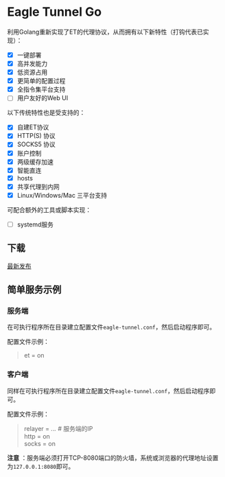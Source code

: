 # Eagle Tunnel Go

利用Golang重新实现了ET的代理协议，从而拥有以下新特性（打钩代表已实现）：

- [x] 一键部署
- [x] 高并发能力
- [x] 低资源占用
- [x] 更简单的配置过程
- [x] 全指令集平台支持
- [ ] 用户友好的Web UI

以下传统特性也是受支持的：

- [x] 自建ET协议
- [x] HTTP(S) 协议
- [x] SOCKS5 协议
- [x] 账户控制
- [x] 两级缓存加速
- [x] 智能直连
- [x] hosts
- [x] 共享代理到内网
- [x] Linux/Windows/Mac 三平台支持

可配合额外的工具或脚本实现：

- [ ] systemd服务

## 下载

[最新发布](https://github.com/eaglexiang/eagle.tunnel.go/releases)

## 简单服务示例

### 服务端

在可执行程序所在目录建立配置文件`eagle-tunnel.conf`，然后启动程序即可。

配置文件示例：

> et = on

### 客户端

同样在可执行程序所在目录建立配置文件`eagle-tunnel.conf`，然后启动程序即可。

配置文件示例：

> relayer = *.*.*.* # 服务端的IP  
> http = on  
> socks = on

**注意** ：服务端必须打开TCP-8080端口的防火墙，系统或浏览器的代理地址设置为`127.0.0.1:8080`即可。